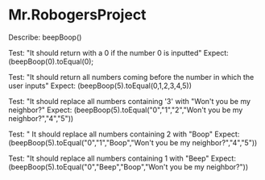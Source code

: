 # Mr.RobogersProject

Describe: beepBoop()

Test: "It should return with a 0 if the number 0 is inputted"
Expect: (beepBoop(0).toEqual(0); 

Test: "It should return all numbers coming before the number in which the user inputs" 
Expect: (beepBoop(5).toEqual(0,1,2,3,4,5))

Test: "It should replace all numbers containing '3' with "Won't you be my neighbor?"
Expect: (beepBoop(5).toEqual("0","1","2","Won't you be my neighbor?","4","5"))

Test: " It should replace all numbers containing 2 with "Boop"
Expect: (beepBoop(5).toEqual("0","1","Boop","Won't you be my neighbor?","4","5"))

Test: "It should replace all numbers containing 1 with "Beep"
Expect: (beepBoop(5).toEqual("0","Beep","Boop","Won't you be my neighbor?"))